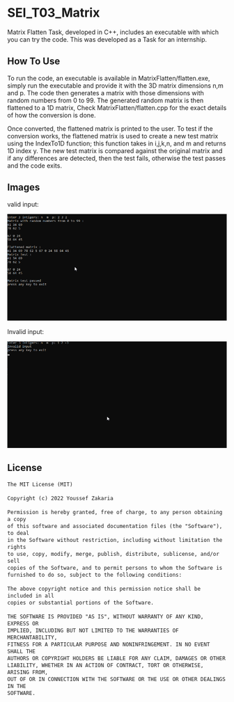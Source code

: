 # SEI_T03_Matrix
Matrix Flatten Task, developed in C++, includes an executable with which you can try the code. This was developed as a Task for an internship.

## How To Use
To run the code, an executable is available in MatrixFlatten/flatten.exe, simply run the executable and provide it with the 3D matrix dimensions n,m and p. The code then generates a matrix with those dimensions with random numbers from 0 to 99. The generated random matrix is then flattened to a 1D matrix, Check MatrixFlatten/flatten.cpp for the exact details of how the conversion is done.

Once converted, the flattened matrix is printed to the user. To test if the conversion works, the flattened matrix is used to create a new test matrix using the IndexTo1D function; this function takes in i,j,k,n, and m and returns 1D index y. The new test matrix is compared against the original matrix and if any differences are detected, then the test fails, otherwise the test passes and the code exits. 

## Images
valid input:

![](Captures/TestPass.png)

Invalid input:

![](Captures/Invalid.png)

## License

    The MIT License (MIT)

    Copyright (c) 2022 Youssef Zakaria

    Permission is hereby granted, free of charge, to any person obtaining a copy
    of this software and associated documentation files (the "Software"), to deal
    in the Software without restriction, including without limitation the rights
    to use, copy, modify, merge, publish, distribute, sublicense, and/or sell
    copies of the Software, and to permit persons to whom the Software is
    furnished to do so, subject to the following conditions:

    The above copyright notice and this permission notice shall be included in all
    copies or substantial portions of the Software.

    THE SOFTWARE IS PROVIDED "AS IS", WITHOUT WARRANTY OF ANY KIND, EXPRESS OR
    IMPLIED, INCLUDING BUT NOT LIMITED TO THE WARRANTIES OF MERCHANTABILITY,
    FITNESS FOR A PARTICULAR PURPOSE AND NONINFRINGEMENT. IN NO EVENT SHALL THE
    AUTHORS OR COPYRIGHT HOLDERS BE LIABLE FOR ANY CLAIM, DAMAGES OR OTHER
    LIABILITY, WHETHER IN AN ACTION OF CONTRACT, TORT OR OTHERWISE, ARISING FROM,
    OUT OF OR IN CONNECTION WITH THE SOFTWARE OR THE USE OR OTHER DEALINGS IN THE
    SOFTWARE.
